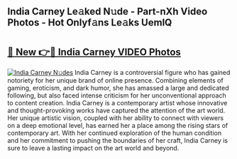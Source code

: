 ## India Carney Le𝚊ked N𝚞de - Part-nXh Video Photos - Hot Onlyf𝚊ns Le𝚊ks UemlQ

# <h2><a href="http://ab48737.deff.icu/?id=India+Carney">🔗 New 👉🔴 India Carney VIDEO Photos</a></h2>

[![India Carney N𝚞des](https://i.imgur.com/rIISA9y.gif)](http://ab48737.deff.icu/?id=India+Carney)
India Carney is a controversial figure who has gained notoriety for her unique brand of online presence. Combining elements of gaming, eroticism, and dark humor, she has amassed a large and dedicated following, but also faced intense criticism for her unconventional approach to content creation. India Carney is a contemporary artist whose innovative and thought-provoking works have captured the attention of the art world. Her unique artistic vision, coupled with her ability to connect with viewers on a deep emotional level, has earned her a place among the rising stars of contemporary art. With her continued exploration of the human condition and her commitment to pushing the boundaries of her craft, India Carney is sure to leave a lasting impact on the art world and beyond.
